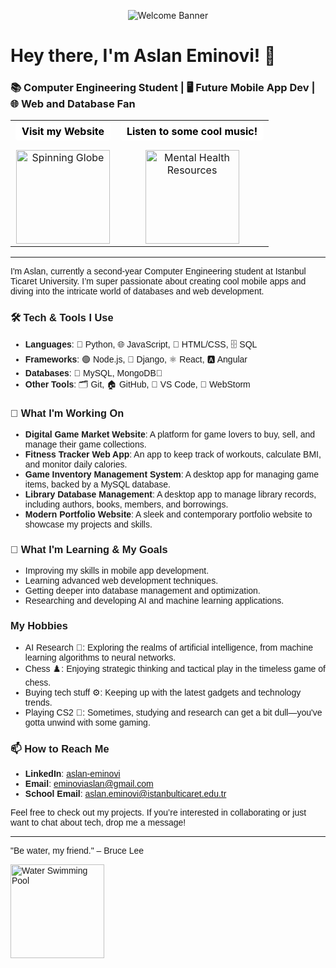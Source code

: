 <p align="center">
  <img src="https://github.com/BrunnerLivio/brunnerlivio/raw/master/images/welcome.png?raw=true" alt="Welcome Banner" />
</p>

# Hey there, I'm Aslan Eminovi! 👋

### 📚 Computer Engineering Student | 🖥️ Future Mobile App Dev | 🌐 Web and Database Fan

<table align="center">
  <tr>
    <td align="center">
      <a href="https://cdn.trustpulse.com/wp-content/uploads/2019/03/how-to-create-a-coming-soon-page-in-wordpress.png" target="_blank" style="display: inline-block; margin-bottom: 15px; background-color: white; padding: 5px 10px; border-radius: 5px; text-decoration: none; font-weight: bold; color: black;">Visit my Website</a>
      <br>
      <img src="https://media.giphy.com/media/l3V0megwbBeETMgZa/giphy.gif" alt="Spinning Globe" width="150" height="150" />
    </td>
    <td align="center">
      <a href="https://www.youtube.com/watch?v=9ytiyD_QA2s" target="_blank" style="display: inline-block; margin-bottom: 15px; background-color: white; padding: 5px 10px; border-radius: 5px; text-decoration: none; font-weight: bold; color: black;">Listen to some cool music!</a>
      <br>
      <img src="https://media.giphy.com/media/BG49MnxAciCIVAuQMj/giphy.gif" alt="Mental Health Resources" width="150" height="150" />
    </td>
  </tr>
</table>

---

<div style="font-family: 'Comic Sans MS', 'Chalkboard SE', 'Comic Neue', sans-serif;">

I'm Aslan, currently a second-year Computer Engineering student at Istanbul Ticaret University. I’m super passionate about creating cool mobile apps and diving into the intricate world of databases and web development.

### 🛠️ Tech & Tools I Use

- **Languages**: 🐍 Python, 🌐 JavaScript, 🎨 HTML/CSS, 🗄️ SQL
- **Frameworks**: 🟢 Node.js, 🌿 Django, ⚛️ React, 🅰️ Angular
- **Databases**: 🐬 MySQL, MongoDB🍃
- **Other Tools**: 🗂️ Git, 🏠 GitHub, 🔧 VS Code, 🚀 WebStorm

### 🔭 What I'm Working On

- **Digital Game Market Website**: A platform for game lovers to buy, sell, and manage their game collections.
- **Fitness Tracker Web App**: An app to keep track of workouts, calculate BMI, and monitor daily calories.
- **Game Inventory Management System**: A desktop app for managing game items, backed by a MySQL database.
- **Library Database Management**: A desktop app to manage library records, including authors, books, members, and borrowings.
- **Modern Portfolio Website**: A sleek and contemporary portfolio website to showcase my projects and skills.

### 🌱 What I'm Learning & My Goals

- Improving my skills in mobile app development.
- Learning advanced web development techniques.
- Getting deeper into database management and optimization.
- Researching and developing AI and machine learning applications.

### My Hobbies

- AI Research 🤖: Exploring the realms of artificial intelligence, from machine learning algorithms to neural networks.
- Chess ♟️: Enjoying strategic thinking and tactical play in the timeless game of chess.
- Buying tech stuff ⚙️: Keeping up with the latest gadgets and technology trends.
- Playing CS2 👾: Sometimes, studying and research can get a bit dull—you've gotta unwind with some gaming.

### 📫 How to Reach Me

- **LinkedIn**: [aslan-eminovi](https://www.linkedin.com/in/aslan-eminovi/)
- **Email**: eminoviaslan@gmail.com
- **School Email**: aslan.eminovi@istanbulticaret.edu.tr

Feel free to check out my projects. If you’re interested in collaborating or just want to chat about tech, drop me a message!

---

"Be water, my friend." – Bruce Lee

<a href="https://giphy.com/gifs/water-swimming-pool-summer-JXHhI4o9NCf8k" target="_blank">
  <img src="https://media.giphy.com/media/JXHhI4o9NCf8k/giphy.gif" alt="Water Swimming Pool" width="150" />
</a>

</div>
